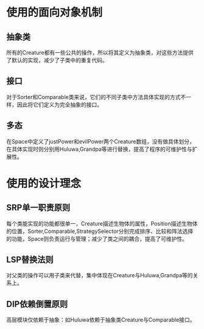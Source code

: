 使用的面向对象机制
==
抽象类
--
所有的Creature都有一些公共的操作，所以将其定义为抽象类，对这些方法提供了默认的实现，减少了子类中的重复代码。

接口
--
对于Sorter和Comparable类来说，它们的不同子类中方法具体实现的方式不一样，因此将它们定义为完全抽象的接口。

多态
--
在Space中定义了justPower和evilPower两个Creature数组，没有做具体划分，在具体实现时则分别用Huluwa,Grandpa等进行替换，提高了程序的可维护性与扩展性。

使用的设计理念
==
SRP单一职责原则
--
每个类能实现的功能都很单一，Creature描述生物体的属性，Position描述生物体的位置，Sorter,Comparable,StrategySelector分别完成排序、比较和阵法选择的功能，Space则负责运行与管理；减少了类之间的耦合，提高了可维护性。

LSP替换法则
--
对父类的操作可以用子类来代替，集中体现在Creature与Huluwa,Grandpa等的关系上。

DIP依赖倒置原则
--
高层模块仅依赖于抽象：如Huluwa依赖于抽象类Creature与Comparable接口。
